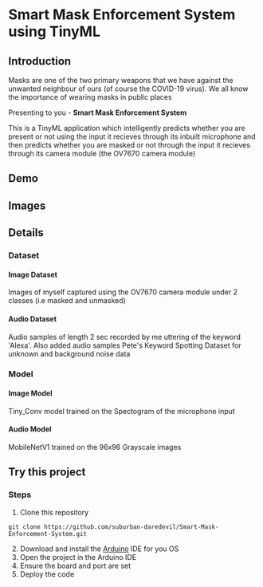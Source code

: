 # Smart Mask Enforcement System using TinyML

## Introduction

Masks are one of the two primary weapons that we have against the unwanted neighbour of ours (of course the COVID-19 virus). We all know the importance of wearing masks in public places <br>

Presenting to you - **Smart Mask Enforcement System** <br>

This is a TinyML application which intelligently predicts whether you are present or not using the input it recieves through its inbuilt microphone and then predicts whether you are masked or not through the input it recieves through its camera module (the OV7670 camera module) <br>

## Demo

## Images

## Details
### Dataset
#### Image Dataset
Images of myself captured using the OV7670 camera module under 2 classes (i.e masked and unmasked)
#### Audio Dataset
Audio samples of length 2 sec recorded by me uttering of the keyword 'Alexa'. Also added audio samples Pete's Keyword Spotting Dataset for unknown and background noise data
### Model
#### Image Model
Tiny_Conv model trained on the Spectogram of the microphone input
#### Audio Model
MobileNetV1 trained on the 96x96 Grayscale images

## Try this project

### Steps

1. Clone this repository <br>

```
git clone https://github.com/suburban-daredevil/Smart-Mask-Enforcement-System.git
```

2. Download and install the [Arduino](https://www.arduino.cc/en/software) IDE for you OS
3. Open the project in the Arduino IDE
4. Ensure the board and port are set
5. Deploy the code
